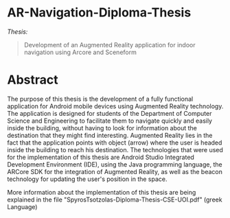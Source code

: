# AR-Navigation-Diploma-Thesis
_Thesis:_ 
> Development of an Augmented Reality application for indoor navigation using Arcore and Sceneform
# Abstract
The purpose of this thesis is the development of a fully functional application for Android mobile devices using Augmented Reality technology. The application is designed for students of the Department of Computer Science and Engineering to facilitate them to navigate quickly and easily inside the building, without having to look for information about the destination that they might find interesting. Augmented Reality lies in the fact that the application points with object (arrow) where the user is headed inside the building to reach his destination. The technologies that  were used for the implementation of this thesis are Android Studio Integrated Development Environment (IDE), using the Java programming language, the ARCore SDK for the integration of Augmented Reality, as well as the beacon technology for updating the user's position in the space.

More information about the implementation of this thesis are being explained in the file "SpyrosTsotzolas-Diploma-Thesis-CSE-UOI.pdf" (greek Language)


